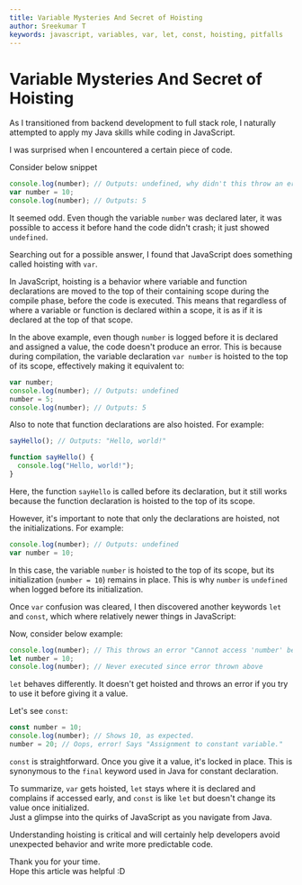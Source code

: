 ```yaml
---
title: Variable Mysteries And Secret of Hoisting
author: Sreekumar T
keywords: javascript, variables, var, let, const, hoisting, pitfalls
---
```


#  Variable Mysteries And Secret of Hoisting

As I transitioned from backend development to  full stack role, I naturally attempted to apply my Java skills while coding in JavaScript.

I was surprised when I encountered a certain piece of code.

Consider below snippet

```javascript
console.log(number); // Outputs: undefined, why didn't this throw an error?
var number = 10;
console.log(number); // Outputs: 5
```

It seemed odd. Even though the variable `number` was declared later, it was possible to access it before hand the code didn't crash; it just showed `undefined`.

Searching out for a possible answer, I found that JavaScript does something called hoisting with `var`.

In JavaScript, hoisting is a behavior where variable and function declarations are moved to the top of their containing scope during the compile phase, before the code is executed. This means that regardless of where a variable or function is declared within a scope, it is as if it is declared at the top of that scope.

In the above example,
even though `number` is logged before it is declared and assigned a value, the code doesn't produce an error. This is because during compilation, the variable declaration `var number` is hoisted to the top of its scope, effectively making it equivalent to:


```javascript
var number;
console.log(number); // Outputs: undefined
number = 5;
console.log(number); // Outputs: 5
```

Also to note that function declarations are also hoisted. For example:

```javascript
sayHello(); // Outputs: "Hello, world!"

function sayHello() {
  console.log("Hello, world!");
}
```

Here, the function `sayHello` is called before its declaration, but it still works because the function declaration is hoisted to the top of its scope.

However, it's important to note that only the declarations are hoisted, not the initializations. For example:

```javascript
console.log(number); // Outputs: undefined
var number = 10;
```

In this case, the variable `number` is hoisted to the top of its scope, but its initialization (`number = 10`) remains in place. This is why `number` is `undefined` when logged before its initialization.

Once `var` confusion was cleared, I then discovered another keywords `let` and `const`, which where relatively newer things in JavaScript:

Now, consider below example:

```javascript
console.log(number); // This throws an error "Cannot access 'number' before initialization".
let number = 10;
console.log(number); // Never executed since error thrown above
```

`let` behaves differently. It doesn't get hoisted and throws an error if you try to use it before giving it a value.

Let's see `const`:

```javascript
const number = 10;
console.log(number); // Shows 10, as expected.
number = 20; // Oops, error! Says "Assignment to constant variable."
```


`const` is straightforward. Once you give it a value, it's locked in place. This is synonymous to the `final` keyword used in Java for constant declaration.

To summarize, `var` gets hoisted, `let` stays where it is declared and complains if accessed early, and `const` is like `let` but doesn't change its value once initialized.  
Just a glimpse into the quirks of JavaScript as you navigate from Java.

Understanding hoisting is critical and will certainly help developers avoid unexpected behavior and write more predictable code.  

Thank you for your time.  
Hope this article was helpful :D